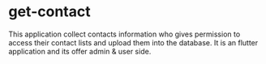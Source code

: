 # get-contact
This application collect contacts information who gives permission to access their contact lists and upload them into the database. It is an flutter application and its offer admin &amp; user side.
